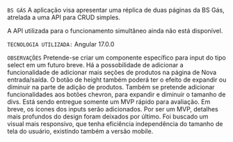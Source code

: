 `BS GÁS`
A aplicação visa apresentar uma réplica de duas páginas da BS Gás, atrelada a uma API para CRUD simples.

A API utilizada para o funcionamento simultâneo ainda não está disponível.

`TECNOLOGIA UTILIZADA:`
Angular 17.0.0

`OBSERVAÇÕES`
Pretende-se criar um componente específico para input do tipo select em um futuro breve.
Há a possobilidade de adicionar a funcionalidade de adicionar mais seções de produtos 
na página de Nova entrada/saída. O botão de height também poderá ter o efeito de expandir
ou diminuir na parte de adição de produtos.
Também se pretende adicionar funcionalidades aos botões chevron, para expandir e diminuir
o tamanho de divs. Está sendo entregue somente um MVP rápido para avaliação.
Em breve, os ícones dos inputs serão adicionados. Por ser um MVP, detalhes mais
profundos do design foram deixados por último.
Foi buscado um visual mais responsivo, que tenha eficiência independência do tamanho de
tela do usuário, existindo também a versão mobile.